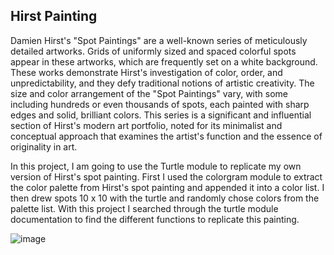 <h2>Hirst Painting</h2>

Damien Hirst's "Spot Paintings" are a well-known series of meticulously detailed artworks. Grids of uniformly sized and spaced colorful spots appear in these artworks, which are frequently set on a white background. These works demonstrate Hirst's investigation of color, order, and unpredictability, and they defy traditional notions of artistic creativity. The size and color arrangement of the "Spot Paintings" vary, with some including hundreds or even thousands of spots, each painted with sharp edges and solid, brilliant colors. This series is a significant and influential section of Hirst's modern art portfolio, noted for its minimalist and conceptual approach that examines the artist's function and the essence of originality in art.

In this project, I am going to use the Turtle module to replicate my own version of Hirst's spot painting. First I used the colorgram module to extract the color palette from Hirst's spot painting and appended it into a color list. I then drew spots 10 x 10 with the turtle and randomly chose colors from the palette list. With this project I searched through the turtle module documentation to find the different functions to replicate this painting. 

<img src="https://i.imgur.com/nIGCWFD.png" alt="image"/>
